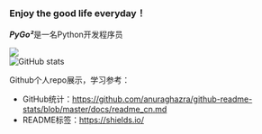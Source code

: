 ### Enjoy the good life everyday！

***PyGo²***是一名Python开发程序员  

![](https://img.shields.io/badge/Development%20Language-Python-FF0000)  
![GitHub stats](https://github-readme-stats.vercel.app/api?username=GIS90&theme=highcontrast&show_icons=true&hide=contribs,prs&count_private=true)


Github个人repo展示，学习参考：
- GitHub统计：https://github.com/anuraghazra/github-readme-stats/blob/master/docs/readme_cn.md
- README标签：https://shields.io/
